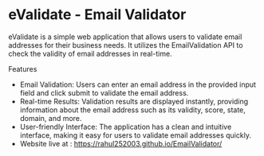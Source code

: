 # eValidate - Email Validator 
eValidate is a simple web application that allows users to validate email addresses for their business needs.
It utilizes the EmailValidation API to check the validity of email addresses in real-time.

Features
- Email Validation: Users can enter an email address in the provided input field and click submit to validate the email address.
- Real-time Results: Validation results are displayed instantly, providing information about the email address such as its validity, score, state, domain, and more.
- User-friendly Interface: The application has a clean and intuitive interface, making it easy for users to validate email addresses quickly.
- Website live at : https://rahul252003.github.io/EmailValidator/
